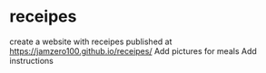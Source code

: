 # receipes
create a website with receipes
published at https://jamzero100.github.io/receipes/
Add pictures for meals
Add instructions